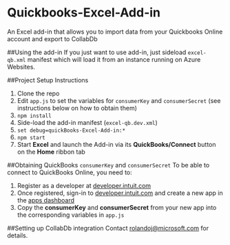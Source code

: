 # Quickbooks-Excel-Add-in
An Excel add-in that allows you to import data from your Quickbooks Online account and export to CollabDb  

##Using the add-in
If you just want to use  add-in, just sideload `excel-qb.xml` manifest which will load it from an instance running on Azure Websites. 

##Project Setup Instructions
1. Clone the repo
2. Edit `app.js` to set the variables for `consumerKey` and `consumerSecret` (see instructions below on how to obtain them)
3. `npm install`
4. Side-load the add-in manifest (`excel-qb.dev.xml`)
5. `set debug=quickBooks-Excel-Add-in:*`
6. `npm start`
7. Start **Excel** and launch the Add-in via its  **QuickBooks/Connect** button on the **Home** ribbon tab

##Obtaining QuickBooks `consumerKey` and `consumerSecret`
To be able to connect to QuickBooks Online, you need to:

1. Register as a developer at [developer.intuit.com](https://developer.intuit.com/)
2. Once registered, sign-in to [developer.intuit.com](https://developer.intuit.com/) and create a new app in the [apps dashboard](https://developer.intuit.com/v2/ui#/app/dashboard)
3. Copy the **consumerKey** and **consumerSecret** from your new app into the corresponding variables in `app.js`

##Setting up CollabDb integration
Contact rolandoj@microsoft.com for details.
